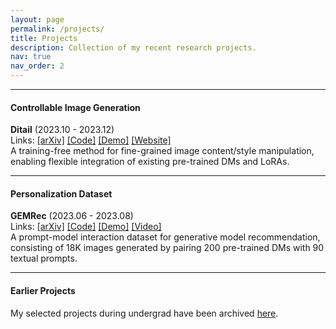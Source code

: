 ```yaml
---
layout: page
permalink: /projects/
title: Projects
description: Collection of my recent research projects.
nav: true
nav_order: 2
---
```


---

#### Controllable Image Generation

**Ditail** (2023.10 - 2023.12) \
Links: [[arXiv]](https://arxiv.org/abs/2312.08873) [[Code]](https://github.com/MAPS-research/Ditail) [[Demo]](https://huggingface.co/spaces/MAPS-research/Diffusion-Cocktail) [[Website]](https://maps-research.github.io/Ditail) \
A training-free method for fine-grained image content/style manipulation, enabling flexible integration of existing pre-trained DMs and LoRAs. <br>

---

#### Personalization Dataset

**GEMRec** (2023.06 - 2023.08) \
Links: [[arXiv]](https://arxiv.org/abs/2308.02205) [[Code]](https://github.com/MAPS-research/GEMRec) [[Demo]](https://huggingface.co/spaces/MAPS-research/GEMRec-Gallery) [[Video]](https://youtu.be/iSVM_yyIwlg) \
A prompt-model interaction dataset for generative model recommendation, consisting of 18K images generated by pairing 200 pre-trained DMs with 90 textual prompts. <br>

---
#### Earlier Projects

My selected projects during undergrad have been archived [here](https://hmdliu.site/undergrad_projects/).
